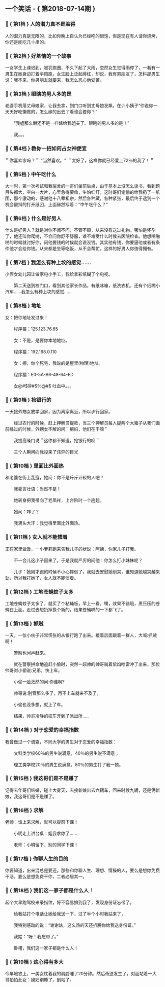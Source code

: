 ## 一个笑话 - { 第2018-07-14期 }
</hr>

### :jack_o_lantern: { 第1档 } 人的潜力真不是盖得
人的潜力真是无限的，比如你晚上自认为已经吃的很饱，但是现在有人请你烧烤，你还是能吃几十串的。


### :jack_o_lantern: { 第2档 } 好基情的一个故事
一女学生上课迟到，被罚跑圈，不久下起了大雨，忽然女生觉得雨停了，一看有一男生在她身边打着伞陪跑，女生脸上泛起绯红，却说，我有男朋友了，怎料那男生说：我不来，你男朋友就要来，我怎么忍心他受苦。


### :jack_o_lantern: { 第3档 } 眼瞎的男人多的是
老婆手机落丈母娘家，让我去拿，到门口听到丈母娘发飙，在训小姨子“你说你一天天好吃懒做的，怎么嫁的出去？看谁会要你？”<br/><br/>　　“我姐那么懒还不是一样嫁给我姐夫了。眼瞎的男人多的是！”<br/><br/>　　我。。。


### :jack_o_lantern: { 第4档 } 教你一招如何占女神便宜
＂你喜欢水吗？＂ &quot;当然喜欢。&quot; ＂太好了，这样你就已经爱上72％的我了！＂


### :jack_o_lantern: { 第5档 } 中午吃什么
大一时，第一次考试和我宿舍的一哥们坐前后桌，由于基本上没怎么读书，看到题目头都大，空白一大片，心里急得要命，生怕红灯，这时哥们偷偷的给我扔了一纸团，那个激动的，感谢他十八辈祖宗，然后各种藏，各种紧张，最后终于逮到一个机会颤抖的打开纸团，上面赫然写着：“中午吃什么？”


### :jack_o_lantern: { 第6档 } 什么是好男人
什么是好男人？就是对你不闻不问，不管不顾，从来没有送过礼物。哪怕是怀孕了，他还叫你爬树，不会问你舒不舒服，难不难受什么时候去医院检查。他想啪啪啪的时候就讨好你，问他要钱的时候就会说没钱。其实他有钱，你要逼他或者有条件他才会给你钱。从来都是坐等吃饭，从不会帮忙。这样的好男人你值得拥有。


### :jack_o_lantern: { 第7档 } 我怎么有种上坟的感觉……
小侄女幼儿园让做家电小手工，我给拿彩纸糊了个电视。<br/><br/>　　第二天送到校门口，看到其他家长作品，有纸冰箱，纸洗衣机，还有个纸糊小汽车……我怎么有种上坟的感觉……


### :jack_o_lantern: { 第8档 } 地址
女：把你地址发过来！<br/><br/>　　程序猿：125.123.76.65<br/><br/>　　女：不是，是要你本地地址。<br/><br/>　　程序猿：192.168.0.110<br/><br/>　　女：擦，你个死宅，我说的是屋里(物理)地址。<br/><br/>　　程序猿：E0-5A-B6-48-64-ED<br/><br/>　　女@#$@#$％@#$ 吐血中。。。


### :jack_o_lantern: { 第9档 } 抢银行的
一天接外甥女放学回家，因为离家离近，所以步行回家。<br/><br/>　　经过农行的时候，赶上押解员提款，当三个押解员每人提两个大箱子从我们面前经过的时候，外甥女不解的问＂舅妈，他们在干嘛＂<br/><br/>　　我提高嗓门说＂这你都不知道，抢银行的呗＂<br/><br/>　　三个人瞬间向我投来了诧异的目光


### :jack_o_lantern: { 第10档 } 里面比外面热
和老婆在街上乱逛，她问：你不是斤斤计较的人吧？<br/><br/>　　我豪言壮语：当然不是！<br/><br/>　　她转身把我带向了老凤祥，上台阶时一个趔趄。<br/><br/>　　她问：咋了？<br/><br/>　　我满头大汗：我觉得里面比外面热。


### :jack_o_lantern: { 第11档 } 女人就不能惯着
正在家里做饭，一小萝莉跑来告我儿子的状说：阿姨，你家儿子打我。<br/><br/>　　不一会儿这小子回来了。于是我就严厉的问他：你怎么打小妹妹呢？<br/><br/>　　儿子：她刚才跑的时候不小心摔倒了，我就去安慰她别哭，谁知道她越哭越来劲，所以我打她了，女人就不能惯着。


### :jack_o_lantern: { 第12档 } 工地苍蝇蚊子太多
工地苍蝇蚊子太多了，就买了个粘蝇板，早上一看，嘿，效果不错哦，黑压压的苍蝇在上面。走过去想扔掉换个新的，结果苍蝇哄的一下都飞了。


### :jack_o_lantern: { 第13档 } 抓贼
一天，一位小伙子非常慌张的从银行跑了出来。接着后面跟着一群人，大喊:抓贼啊！<br/><br/>　　警察也闻声赶来。<br/><br/>　　就在警察拼命地追赶小偷时，突然一超帅的帅哥骑着紫焰哈雷冲了出来，那位帅哥对小偷说:兄弟，快上车。<br/><br/>　　小偷一脸茫然的问:你谁啊?<br/><br/>　　帅哥说:别管那么多了，再不上车就来不及了。<br/><br/>　　小偷也没多想，就上了车。<br/><br/>　　结果，帅哥冷静的把车开到了派出所.....


### :jack_o_lantern: { 第14档 } 对于恋爱的幸福指数
我曾做过一个调查，不同大学的男生对于恋爱的幸福指数：<br/><br/>　　文科类学校60％的男生说满意，40％的男生说不满意；<br/><br/>　　理工类学校20％的男生说满意，80％的男生打了我一顿。


### :jack_o_lantern: { 第15档 } 我这哥们是不是赚了
记得去年哥们结婚，碰上大雾天，去接新娘出去六辆车，回来时候九辆，还是俩新娘，我这哥们是不是赚了。


### :jack_o_lantern: { 第16档 } 求解
老师：谁上来求解，就可以提前下课！<br/><br/>　　小明走上讲台桌：姐我求你了……<br/><br/>　　老师：小明留下，别的同学下课！


### :jack_o_lantern: { 第17档 } 你聊人生的目的
你要知道，出来混总是要还，那些和你聊人生、理想、情操的人，要么是想你免费干活，要么是想免费干你，二者必居其一。


### :jack_o_lantern: { 第18档 } 我们这一家子都是什么人！
起个大早跑驾校来录指纹，好不容易排到我了，发现身份证忘带了。<br/><br/>　　给我姑打个电话让她给我送一下，过了半个小时我姑来了，<br/><br/>　　我特别感动的说：“谢谢姑，这么热的天还折腾你给我送身份证。”<br/><br/>　　我姑：“呀！我忘带了。”<br/><br/>　　卧槽，我们这一家子都是什么人！


### :jack_o_lantern: { 第19档 } 这心得有多大
今早地铁上，一美女枕着我的肩膀睡了20分钟。然后奇迹发生了，对面站着一大哥拍拍此女：媳妇别睡了，到站了。

